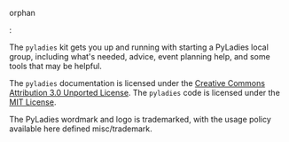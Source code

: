 orphan

:   

The `pyladies` kit gets you up and running with starting a PyLadies
local group, including what's needed, advice, event planning help, and
some tools that may be helpful.

The `pyladies` documentation is licensed under the [Creative Commons
Attribution 3.0 Unported
License](http://creativecommons.org/licenses/by/3.0/). The `pyladies`
code is licensed under the [MIT
License](http://choosealicense.com/licenses/mit/).

The PyLadies wordmark and logo is trademarked, with the usage policy
available here defined misc/trademark.
